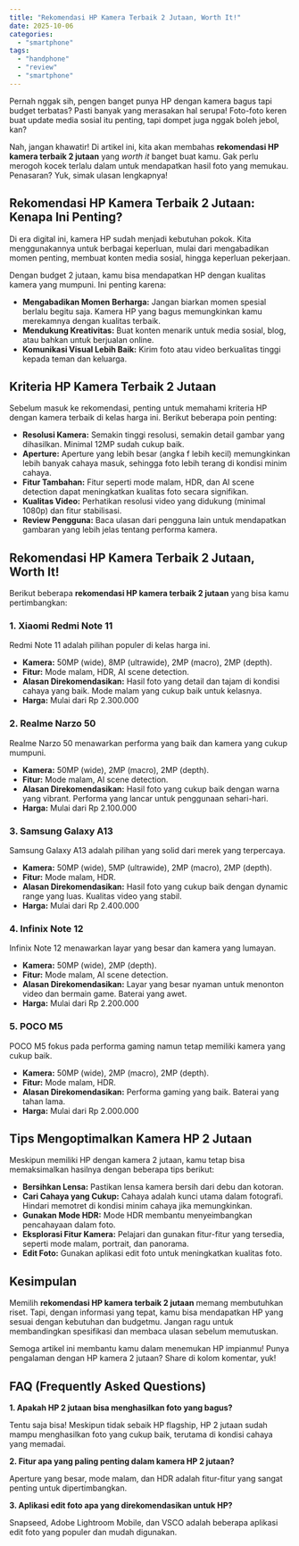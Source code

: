 ```yaml
---
title: "Rekomendasi HP Kamera Terbaik 2 Jutaan, Worth It!"
date: 2025-10-06
categories: 
  - "smartphone"
tags: 
  - "handphone"
  - "review"
  - "smartphone"
---
```


Pernah nggak sih, pengen banget punya HP dengan kamera bagus tapi budget terbatas? Pasti banyak yang merasakan hal serupa! Foto-foto keren buat update media sosial itu penting, tapi dompet juga nggak boleh jebol, kan?

Nah, jangan khawatir! Di artikel ini, kita akan membahas **rekomendasi HP kamera terbaik 2 jutaan** yang _worth it_ banget buat kamu. Gak perlu merogoh kocek terlalu dalam untuk mendapatkan hasil foto yang memukau. Penasaran? Yuk, simak ulasan lengkapnya!

## Rekomendasi HP Kamera Terbaik 2 Jutaan: Kenapa Ini Penting?

Di era digital ini, kamera HP sudah menjadi kebutuhan pokok. Kita menggunakannya untuk berbagai keperluan, mulai dari mengabadikan momen penting, membuat konten media sosial, hingga keperluan pekerjaan.

Dengan budget 2 jutaan, kamu bisa mendapatkan HP dengan kualitas kamera yang mumpuni. Ini penting karena:

- **Mengabadikan Momen Berharga:** Jangan biarkan momen spesial berlalu begitu saja. Kamera HP yang bagus memungkinkan kamu merekamnya dengan kualitas terbaik.
- **Mendukung Kreativitas:** Buat konten menarik untuk media sosial, blog, atau bahkan untuk berjualan online.
- **Komunikasi Visual Lebih Baik:** Kirim foto atau video berkualitas tinggi kepada teman dan keluarga.

## Kriteria HP Kamera Terbaik 2 Jutaan

Sebelum masuk ke rekomendasi, penting untuk memahami kriteria HP dengan kamera terbaik di kelas harga ini. Berikut beberapa poin penting:

- **Resolusi Kamera:** Semakin tinggi resolusi, semakin detail gambar yang dihasilkan. Minimal 12MP sudah cukup baik.
- **Aperture:** Aperture yang lebih besar (angka f lebih kecil) memungkinkan lebih banyak cahaya masuk, sehingga foto lebih terang di kondisi minim cahaya.
- **Fitur Tambahan:** Fitur seperti mode malam, HDR, dan AI scene detection dapat meningkatkan kualitas foto secara signifikan.
- **Kualitas Video:** Perhatikan resolusi video yang didukung (minimal 1080p) dan fitur stabilisasi.
- **Review Pengguna:** Baca ulasan dari pengguna lain untuk mendapatkan gambaran yang lebih jelas tentang performa kamera.

## Rekomendasi HP Kamera Terbaik 2 Jutaan, Worth It!

Berikut beberapa **rekomendasi HP kamera terbaik 2 jutaan** yang bisa kamu pertimbangkan:

### 1\. Xiaomi Redmi Note 11

Redmi Note 11 adalah pilihan populer di kelas harga ini.

- **Kamera:** 50MP (wide), 8MP (ultrawide), 2MP (macro), 2MP (depth).
- **Fitur:** Mode malam, HDR, AI scene detection.
- **Alasan Direkomendasikan:** Hasil foto yang detail dan tajam di kondisi cahaya yang baik. Mode malam yang cukup baik untuk kelasnya.
- **Harga:** Mulai dari Rp 2.300.000

### 2\. Realme Narzo 50

Realme Narzo 50 menawarkan performa yang baik dan kamera yang cukup mumpuni.

- **Kamera:** 50MP (wide), 2MP (macro), 2MP (depth).
- **Fitur:** Mode malam, AI scene detection.
- **Alasan Direkomendasikan:** Hasil foto yang cukup baik dengan warna yang vibrant. Performa yang lancar untuk penggunaan sehari-hari.
- **Harga:** Mulai dari Rp 2.100.000

### 3\. Samsung Galaxy A13

Samsung Galaxy A13 adalah pilihan yang solid dari merek yang terpercaya.

- **Kamera:** 50MP (wide), 5MP (ultrawide), 2MP (macro), 2MP (depth).
- **Fitur:** Mode malam, HDR.
- **Alasan Direkomendasikan:** Hasil foto yang cukup baik dengan dynamic range yang luas. Kualitas video yang stabil.
- **Harga:** Mulai dari Rp 2.400.000

### 4\. Infinix Note 12

Infinix Note 12 menawarkan layar yang besar dan kamera yang lumayan.

- **Kamera:** 50MP (wide), 2MP (depth).
- **Fitur:** Mode malam, AI scene detection.
- **Alasan Direkomendasikan:** Layar yang besar nyaman untuk menonton video dan bermain game. Baterai yang awet.
- **Harga:** Mulai dari Rp 2.200.000

### 5\. POCO M5

POCO M5 fokus pada performa gaming namun tetap memiliki kamera yang cukup baik.

- **Kamera:** 50MP (wide), 2MP (macro), 2MP (depth).
- **Fitur:** Mode malam, HDR.
- **Alasan Direkomendasikan:** Performa gaming yang baik. Baterai yang tahan lama.
- **Harga:** Mulai dari Rp 2.000.000

## Tips Mengoptimalkan Kamera HP 2 Jutaan

Meskipun memiliki HP dengan kamera 2 jutaan, kamu tetap bisa memaksimalkan hasilnya dengan beberapa tips berikut:

- **Bersihkan Lensa:** Pastikan lensa kamera bersih dari debu dan kotoran.
- **Cari Cahaya yang Cukup:** Cahaya adalah kunci utama dalam fotografi. Hindari memotret di kondisi minim cahaya jika memungkinkan.
- **Gunakan Mode HDR:** Mode HDR membantu menyeimbangkan pencahayaan dalam foto.
- **Eksplorasi Fitur Kamera:** Pelajari dan gunakan fitur-fitur yang tersedia, seperti mode malam, portrait, dan panorama.
- **Edit Foto:** Gunakan aplikasi edit foto untuk meningkatkan kualitas foto.

## Kesimpulan

Memilih **rekomendasi HP kamera terbaik 2 jutaan** memang membutuhkan riset. Tapi, dengan informasi yang tepat, kamu bisa mendapatkan HP yang sesuai dengan kebutuhan dan budgetmu. Jangan ragu untuk membandingkan spesifikasi dan membaca ulasan sebelum memutuskan.

Semoga artikel ini membantu kamu dalam menemukan HP impianmu! Punya pengalaman dengan HP kamera 2 jutaan? Share di kolom komentar, yuk!

## FAQ (Frequently Asked Questions)

**1\. Apakah HP 2 jutaan bisa menghasilkan foto yang bagus?**

Tentu saja bisa! Meskipun tidak sebaik HP flagship, HP 2 jutaan sudah mampu menghasilkan foto yang cukup baik, terutama di kondisi cahaya yang memadai.

**2\. Fitur apa yang paling penting dalam kamera HP 2 jutaan?**

Aperture yang besar, mode malam, dan HDR adalah fitur-fitur yang sangat penting untuk dipertimbangkan.

**3\. Aplikasi edit foto apa yang direkomendasikan untuk HP?**

Snapseed, Adobe Lightroom Mobile, dan VSCO adalah beberapa aplikasi edit foto yang populer dan mudah digunakan.
